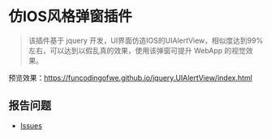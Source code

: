 # 仿IOS风格弹窗插件
> 该插件基于 jquery 开发，UI界面仿造IOS的UIAlertView，相似度达到99%左右，可以达到以假乱真的效果，使用该弹窗可提升 WebApp 的视觉效果。

预览效果：https://funcodingofwe.github.io/jquery.UIAlertView/index.html

## 报告问题

- [Issues](https://github.com/FunCodingOfWe/jquery.UIAlertView/issues "report question")
